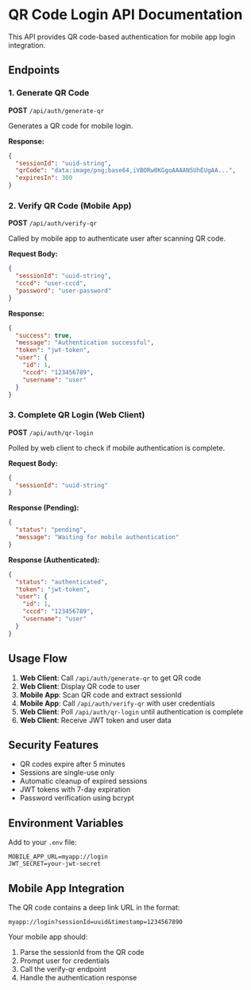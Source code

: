 # QR Code Login API Documentation

This API provides QR code-based authentication for mobile app login integration.

## Endpoints

### 1. Generate QR Code
**POST** `/api/auth/generate-qr`

Generates a QR code for mobile login.

**Response:**
```json
{
  "sessionId": "uuid-string",
  "qrCode": "data:image/png;base64,iVBORw0KGgoAAAANSUhEUgAA...",
  "expiresIn": 300
}
```

### 2. Verify QR Code (Mobile App)
**POST** `/api/auth/verify-qr`

Called by mobile app to authenticate user after scanning QR code.

**Request Body:**
```json
{
  "sessionId": "uuid-string",
  "cccd": "user-cccd",
  "password": "user-password"
}
```

**Response:**
```json
{
  "success": true,
  "message": "Authentication successful",
  "token": "jwt-token",
  "user": {
    "id": 1,
    "cccd": "123456789",
    "username": "user"
  }
}
```

### 3. Complete QR Login (Web Client)
**POST** `/api/auth/qr-login`

Polled by web client to check if mobile authentication is complete.

**Request Body:**
```json
{
  "sessionId": "uuid-string"
}
```

**Response (Pending):**
```json
{
  "status": "pending",
  "message": "Waiting for mobile authentication"
}
```

**Response (Authenticated):**
```json
{
  "status": "authenticated",
  "token": "jwt-token",
  "user": {
    "id": 1,
    "cccd": "123456789",
    "username": "user"
  }
}
```

## Usage Flow

1. **Web Client**: Call `/api/auth/generate-qr` to get QR code
2. **Web Client**: Display QR code to user
3. **Mobile App**: Scan QR code and extract sessionId
4. **Mobile App**: Call `/api/auth/verify-qr` with user credentials
5. **Web Client**: Poll `/api/auth/qr-login` until authentication is complete
6. **Web Client**: Receive JWT token and user data

## Security Features

- QR codes expire after 5 minutes
- Sessions are single-use only
- Automatic cleanup of expired sessions
- JWT tokens with 7-day expiration
- Password verification using bcrypt

## Environment Variables

Add to your `.env` file:
```
MOBILE_APP_URL=myapp://login
JWT_SECRET=your-jwt-secret
```

## Mobile App Integration

The QR code contains a deep link URL in the format:
```
myapp://login?sessionId=uuid&timestamp=1234567890
```

Your mobile app should:
1. Parse the sessionId from the QR code
2. Prompt user for credentials
3. Call the verify-qr endpoint
4. Handle the authentication response